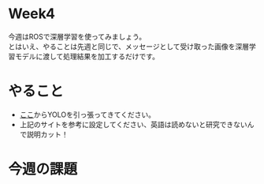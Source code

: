 # Week4
今週はROSで深層学習を使ってみましょう。<br>
とはいえ、やることは先週と同じで、メッセージとして受け取った画像を深層学習モデルに渡して処理結果を加工するだけです。<br>
# やること
- [ここ](https://github.com/eriklindernoren/PyTorch-YOLOv3)からYOLOを引っ張ってきてください。
- 上記のサイトを参考に設定してください、英語は読めないと研究できないんで説明カット！
# 今週の課題
